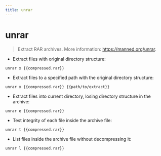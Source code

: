 ```yaml
---
title: unrar
---
```

# unrar

> Extract RAR archives.
> More information: <https://manned.org/unrar>.

- Extract files with original directory structure:

`unrar x {{compressed.rar}}`

- Extract files to a specified path with the original directory structure:

`unrar x {{compressed.rar}} {{path/to/extract}}`

- Extract files into current directory, losing directory structure in the archive:

`unrar e {{compressed.rar}}`

- Test integrity of each file inside the archive file:

`unrar t {{compressed.rar}}`

- List files inside the archive file without decompressing it:

`unrar l {{compressed.rar}}`
